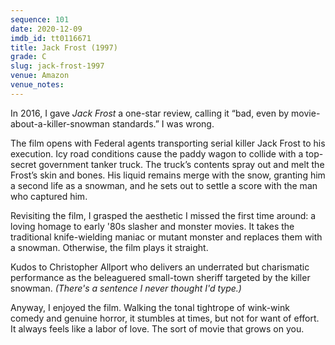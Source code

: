 ```yaml
---
sequence: 101
date: 2020-12-09
imdb_id: tt0116671
title: Jack Frost (1997)
grade: C
slug: jack-frost-1997
venue: Amazon
venue_notes:
---
```


In 2016, I gave _Jack Frost_ a one-star review, calling it “bad, even by movie-about-a-killer-snowman standards.” I was wrong.

<!-- end -->

The film opens with Federal agents transporting serial killer Jack Frost to his execution. Icy road conditions cause the paddy wagon to collide with a top-secret government tanker truck. The truck’s contents spray out and melt the Frost’s skin and bones. His liquid remains merge with the snow, granting him a second life as a snowman, and he sets out to settle a score with the man who captured him.

Revisiting the film, I grasped the aesthetic I missed the first time around: a loving homage to early '80s slasher and monster movies. It takes the traditional knife-wielding maniac or mutant monster and replaces them with a snowman. Otherwise, the film plays it straight.

Kudos to Christopher Allport who delivers an underrated but charismatic performance as the beleaguered small-town sheriff targeted by the killer snowman. _(There's a sentence I never thought I'd type.)_

Anyway, I enjoyed the film. Walking the tonal tightrope of wink-wink comedy and genuine horror, it stumbles at times, but not for want of effort. It always feels like a labor of love. The sort of movie that grows on you.
